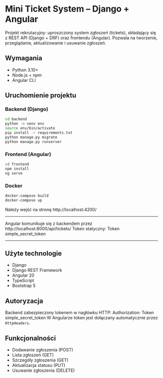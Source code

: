 # Mini Ticket System – Django + Angular

Projekt rekrutacyjny: uproszczony system zgłoszeń (tickets), składający się z REST API (Django + DRF) oraz frontendu (Angular). Pozwala na tworzenie, przeglądanie, aktualizowanie i usuwanie zgłoszeń.

## Wymagania

- Python 3.10+
- Node.js + npm
- Angular CLI

## Uruchomienie projektu

### Backend (Django)

```bash
cd backend
python -m venv env
source env/bin/activate
pip install -r requirements.txt
python manage.py migrate
python manage.py runserver
```

### Frontend (Angular)

```bash
cd frontend
npm install
ng serve
```

### Docker

```bash
docker-compose build
docker-compose up
```

Należy wejść na stronę http://localhost:4200/

---

Angular komunikuje się z backendem przez http://localhost:8000/api/tickets/
Token statyczny: Token simple_secret_token

---

## Użyte technologie

- Django
- Django REST Framework
- Angular 20
- TypeScript
- Bootstrap 5

## Autoryzacja

Backend zabezpieczony tokenem w nagłówku HTTP:
Authorization: Token simple_secret_token
W Angularze token jest dołączany automatycznie przez `HttpHeaders`.

## Funkcjonalności

- Dodawanie zgłoszenia (POST)
- Lista zgłoszeń (GET)
- Szczegóły zgłoszenia (GET)
- Aktualizacja statusu (PUT)
- Usuwanie zgłoszenia (DELETE)
